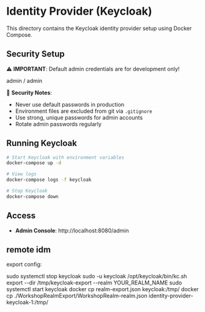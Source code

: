 # Identity Provider (Keycloak)

This directory contains the Keycloak identity provider setup using Docker Compose.

## Security Setup

⚠️ **IMPORTANT**: Default admin credentials are for development only!

admin / admin

🔐 **Security Notes**:

- Never use default passwords in production
- Environment files are excluded from git via `.gitignore`
- Use strong, unique passwords for admin accounts
- Rotate admin passwords regularly

## Running Keycloak

```bash
# Start Keycloak with environment variables
docker-compose up -d

# View logs
docker-compose logs -f keycloak

# Stop Keycloak
docker-compose down
```

## Access

- **Admin Console**: http://localhost:8080/admin

## remote idm

export config:

sudo systemctl stop keycloak
sudo -u keycloak /opt/keycloak/bin/kc.sh export --dir /tmp/keycloak-export --realm YOUR_REALM_NAME sudo systemctl start keycloak
docker cp realm-export.json keycloak:/tmp/
docker cp ./WorkshopRealmExport/WorkshopRealm-realm.json identity-provider-keycloak-1:/tmp/
